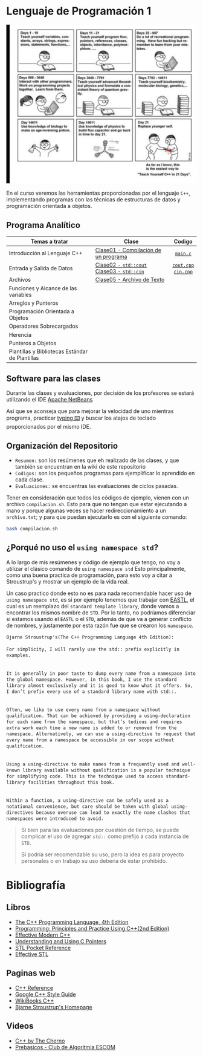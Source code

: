 # Lenguaje de Programación 1

![](Img/CPPmeme.jpeg)

En el curso veremos las herramientas proporcionadas por el lenguaje `C++`, implementando programas
con las técnicas de estructuras de datos y programación orientada  a objetos.

## Programa Analítico

| Temas a tratar                                  | Clase                                                                                    |                                    Codigo                                     |
| ----------------------------------------------- | ---------------------------------------------------------------------------------------- | :---------------------------------------------------------------------------: |
| Introducción al Lenguaje C++                    | [Clase01 - Compilación de un programa](Resumen/01Compilacion.md)                         |                     [`main.c`](Codigos/01Compiler/main.c)                     |
| Entrada y Salida de Datos                       | [Clase02 - `std::cout`](Resumen/02Cout.md) <br> [Clase03 - `std::cin`](Resumen/03Cin.md) | [`cout.cpp`](Codigos/02Cout/cout.cpp) <br> [`cin.cpp`](Codigos/03Cin/cin.cpp) |
| Archivos                                        | [Clase05 - Archivo de Texto](Resumen/04ArchivoTXT.md)                                    |                                                                               |
| Funciones y Alcance de las variables            |                                                                                          |                                                                               |
| Arreglos y Punteros                             |                                                                                          |                                                                               |
| Programación Orientada a Objetos                |                                                                                          |                                                                               |
| Operadores Sobrecargados                        |                                                                                          |                                                                               |
| Herencia                                        |                                                                                          |                                                                               |
| Punteros a Objetos                              |                                                                                          |                                                                               |
| Plantillas y Bibliotecas Estándar de Plantillas |                                                                                          |                                                                               |

## Software para las clases

Durante las clases y evaluaciones, por decisión de los profesores se estará utilizando el IDE [ Apache NetBeans](https://netbeans.apache.org)

Así que se aconseja que para mejorar la velocidad de uno mientras programa, practicar [typing ⌨️](https://www.typingclub.com/) y buscar los atajos 
de teclado proporcionados por el mismo IDE.

## Organización del Repositorio

- `Resumen:` son los resúmenes que eh realizado de las clases, y que también se encuentran en la wiki de este repositorio
- `Codigos:` son los pequeños programas para ejemplificar lo aprendido en cada clase.
- `Evaluaciones:` se encuentras las evaluaciones de ciclos pasadas.

Tener en consideración que todos los códigos de ejemplo, vienen con un archivo `compilacion.sh`. Esto para que no tengan que estar ejecutando
a mano y porque algunas veces se hacer redireccionamiento a un `archivo.txt`; y para que puedan ejecutarlo es con el siguiente comando:

```bash
bash compilacion.sh
```

## ¿Porqué no uso el `using namespace std`?

A lo largo de mis resúmenes y código de ejemplo que tengo, no voy a utilizar el clásico comando de `using namespace std`
Esto principalmente, como una buena practica de programación, para esto voy a citar a Stroustrup's y mostrar un ejemplo de la vida real.

Un caso practico donde esto no es para nada recomendable hacer uso de `using namespace std`, es si por ejemplo 
tenemos que trabajar con [EASTL](https://github.com/electronicarts/EASTL), el cual es un reemplazo del `standard template library`, donde vamos a encontrar los
mismos nombre de `STD`. Por lo tanto, no podríamos diferenciar si estamos usando el `EASTL` o el `STD`, además de que va a
generar conflicto de nombres, y justamente por esta razón fue que se crearon los `namespace`.

```
Bjarne Stroustrup's(The C++ Programming Language 4th Edition):

For simplicity, I will rarely use the std:: prefix explicitly in examples.


It is generally in poor taste to dump every name from a namespace into the global namespace. However, in this book, I use the standard library almost exclusively and it is good to know what it offers. So, I don’t prefix every use of a standard library name with std::.


Often, we like to use every name from a namespace without qualification. That can be achieved by providing a using-declaration for each name from the namespace, but that’s tedious and requires extra work each time a new name is added to or removed from the namespace. Alternatively, we can use a using-directive to request that every name from a namespace be accessible in our scope without qualification.


Using a using-directive to make names from a frequently used and well-known library available without qualification is a popular technique for simplifying code. This is the technique used to access standard-library facilities throughout this book.


Within a function, a using-directive can be safely used as a notational convenience, but care should be taken with global using-directives because overuse can lead to exactly the name clashes that namespaces were introduced to avoid.
```

> Si bien para las evaluaciones por cuestión de tiempo, se puede complicar el uso de agregar `std::` como prefijo a cada instancia de `STD`.
> 
> Si podría ser recomendable su uso, pero la idea es para proyecto personales o en trabajo su uso debería de estar prohibido.

# Bibliografía

## Libros 
- [The C++ Programming Language, 4th Edition](https://www.amazon.com/C-Programming-Language-4th/dp/0321563840)
- [Programming: Principles and Practice Using C++(2nd Edition)](https://www.amazon.com/Programming-Principles-Practice-Using-2nd/dp/0321992784/)
- [Effective Modern C++](https://www.oreilly.com/library/view/effective-modern-c/9781491908419/)
- [Understanding and Using C Pointers](https://www.oreilly.com/library/view/understanding-and-using/9781449344535/)
- [STL Pocket Reference](https://www.oreilly.com/library/view/stl-pocket-reference/9781491947579/)
- [Effective STL](https://www.oreilly.com/library/view/effective-stl/9780321545183/)

## Paginas web

- [C++ Reference](https://en.cppreference.com/w/)
- [Google C++ Style Guide](https://google.github.io/styleguide/cppguide.html)
- [WikiBooks C++](https://en.wikibooks.org/wiki/C%2B%2B_Programming)
- [Bjarne Stroustrup's Homepage](https://www.stroustrup.com/index.html)

## Videos

- [C++ by The Cherno](https://www.youtube.com/playlist?list=PLlrATfBNZ98dudnM48yfGUldqGD0S4FFb)
- [Prebasicos - Club de Algoritmia ESCOM](https://www.youtube.com/playlist?list=PL9wiQuRDQP0qvPPGLQYrmcUBr9UOzW_vu)
